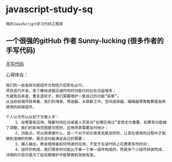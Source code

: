 # javascript-study-sq
    我的JavaScript学习代码工程库

## 一个很强的gitHub 作者 Sunny-lucking (很多作者的手写代码)
   [手写代码](https://github.com/Sunny-lucking?tab=repositories)


心得体会：
    
    我们的一些高频功能组件文档性介绍势在必行。
    项目迭代开发，各个模块进展迅速的同时功能代码也在日益增多；
    为避免后来者，重复造轮子，我们需要维护一套自己的功能“菜单”。
    从当前前端项目来看，我们的清单、筛选器、关联新工作、空间选择器、编辑器等等都算是高频使用的前端组件。
    
    个人认为可以从如下方面入手：
        1、在哪里有应用，随着时间拉长或者人员变动“在哪应用过”变得尤为重要，如果有功能做了调整，我们的影响范围是可控的，应用场景需要及时统计；
        2、功能点，可以用来做什么，这一个对于初识者来说是友好的，让其在使用的过程中才能做到准确的判断，是否该功能满足自己的需要；
        3、输入输出，教会使用者如何快速的应用，不至于在读代码上花费更多的时间；
        4、组件的构成，我们很多的功能比不是一个单一组件构成的，而是多个小组件拼装而成，详细的介绍亦是为了在后期维护中能够做到张弛有度。